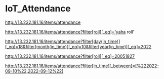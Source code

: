 # IoT_Attendance


http://13.232.181.16/items/attendance

http://13.232.181.16/items/attendance?filter[roll][_eq]='yaha roll'

http://13.232.181.16/items/attendance?filter[day(in_time)][_eq]=18&filter[month(in_time)][_eq]=10&filter[year(in_time)][_eq]=2022

http://13.232.181.16/items/attendance?filter[roll][_eq]=20051827

http://13.232.181.16/items/attendance?filter[in_time][_between]=[%222022-09-10%22,2022-09-12%22]
